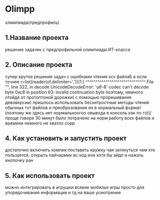 # Olimpp
олимпиада(предпрофиль)
## 1.Название проекта
 решение задачек с предпрофильной олимпиады ИТ-класса
 ## 2. Описание проекта
супер крутое решение задач с ошибками чтения scv файлаБ а если точнее 
 r=list(reader(of,delimiter=','))[1:]
      ^^^^^^^^^^^^^^^^^^^^^^^^^^^^^^
  File "<frozen codecs>", line 322, in decode
UnicodeDecodeError: 'utf-8' codec can't decode byte 0xc8 in position 63: invalid continuation byte
 поэтому, немного отойдя от протоптоной дорожки( с помощью прорешивания девоверсии) пришлось использовать бесхитростные методы чтения обычных тхт файлов и преоброзования их в нормальный формат 
 (поэтому же здесь нет нормальноогоо овывода в консоль как по тз)((
 проще говоря 30 минут было потрачено на норм работу всех файлов и времени немного не хватло сорр
## 4. Как установить и запустить проект
достаточно включить компик поставить кружку чая затянуться чем кто пользуется, открыть пайчармик вс код или хотя бы айдл и нажать кнопочку ран
## 5. Как использовать проект
можно интегрировать в игрушки всякие мобилье игры просто для упорядочивания информации и тд на ваше усмотрение

